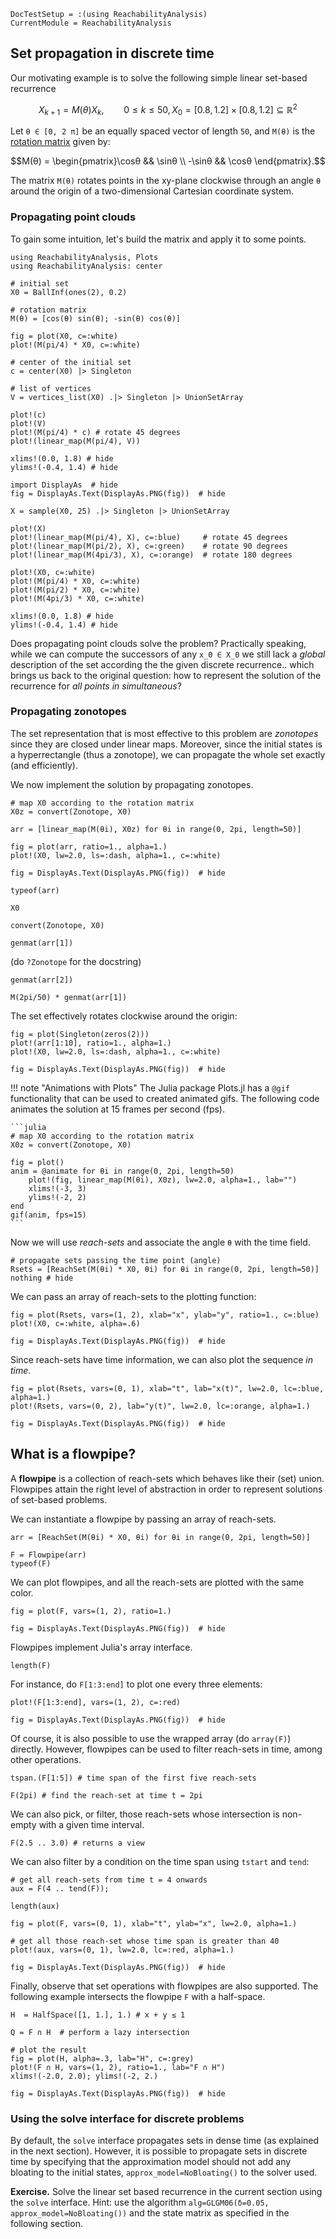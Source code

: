 ```@meta
DocTestSetup = :(using ReachabilityAnalysis)
CurrentModule = ReachabilityAnalysis
```

## Set propagation in discrete time

Our motivating example is to solve the following simple linear set-based recurrence

```math
X_{k+1} = M(θ) X_k, \qquad 0 ≤ k ≤ 50, X_0 = [0.8, 1.2] \times [0.8, 1.2] ⊆ \mathbb{R}^2
```

Let ``θ ∈ [0, 2 π]`` be an equally spaced vector of length ``50``, and ``M(θ)`` is the [rotation matrix](https://en.wikipedia.org/wiki/Rotation_matrix) given by:

```math
M(θ) = \begin{pmatrix}\cosθ && \sinθ \\ -\sinθ && \cosθ \end{pmatrix}.
```

The matrix ``M(θ)`` rotates points in the xy-plane clockwise through an angle ``θ`` around the origin of a two-dimensional Cartesian coordinate system.

### Propagating point clouds

To gain some intuition, let's build the matrix and apply it to some points.

```@example discrete_propagation
using ReachabilityAnalysis, Plots
using ReachabilityAnalysis: center

# initial set
X0 = BallInf(ones(2), 0.2)

# rotation matrix
M(θ) = [cos(θ) sin(θ); -sin(θ) cos(θ)]
```

```@example discrete_propagation
fig = plot(X0, c=:white)
plot!(M(pi/4) * X0, c=:white)

# center of the initial set
c = center(X0) |> Singleton

# list of vertices
V = vertices_list(X0) .|> Singleton |> UnionSetArray

plot!(c)
plot!(V)
plot!(M(pi/4) * c) # rotate 45 degrees
plot!(linear_map(M(pi/4), V))

xlims!(0.0, 1.8) # hide
ylims!(-0.4, 1.4) # hide

import DisplayAs  # hide
fig = DisplayAs.Text(DisplayAs.PNG(fig))  # hide
```

```@example discrete_propagation
X = sample(X0, 25) .|> Singleton |> UnionSetArray

plot!(X)
plot!(linear_map(M(pi/4), X), c=:blue)     # rotate 45 degrees
plot!(linear_map(M(pi/2), X), c=:green)    # rotate 90 degrees
plot!(linear_map(M(4pi/3), X), c=:orange)  # rotate 180 degrees

plot!(X0, c=:white)
plot!(M(pi/4) * X0, c=:white)
plot!(M(pi/2) * X0, c=:white)
plot!(M(4pi/3) * X0, c=:white)

xlims!(0.0, 1.8) # hide
ylims!(-0.4, 1.4) # hide
```

Does propagating point clouds solve the problem?
Practically speaking, while we can compute the successors of any
``x_0 ∈ X_0`` we still lack a *global* description of the set according
the the given discrete recurrence.. which brings us back to the original question:
how to represent the solution of the recurrence for *all points in simultaneous*?


### Propagating zonotopes

The set representation that is most effective to this problem are *zonotopes* since
they are closed under linear maps. Moreover, since the initial states is a
hyperrectangle (thus a zonotope), we can propagate the whole set exactly (and efficiently).

We now implement the solution by propagating zonotopes.

```@example discrete_propagation
# map X0 according to the rotation matrix
X0z = convert(Zonotope, X0)

arr = [linear_map(M(θi), X0z) for θi in range(0, 2pi, length=50)]

fig = plot(arr, ratio=1., alpha=1.)
plot!(X0, lw=2.0, ls=:dash, alpha=1., c=:white)

fig = DisplayAs.Text(DisplayAs.PNG(fig))  # hide
```

```@example discrete_propagation
typeof(arr)
```

```@example discrete_propagation
X0
```

```@example discrete_propagation
convert(Zonotope, X0)
```

```@example discrete_propagation
genmat(arr[1])
```

(do `?Zonotope` for the docstring)

```@example discrete_propagation
genmat(arr[2])
```

```@example discrete_propagation
M(2pi/50) * genmat(arr[1])
```

The set effectively rotates clockwise around the origin:

```@example discrete_propagation
fig = plot(Singleton(zeros(2)))
plot!(arr[1:10], ratio=1., alpha=1.)
plot!(X0, lw=2.0, ls=:dash, alpha=1., c=:white)

fig = DisplayAs.Text(DisplayAs.PNG(fig))  # hide
```

!!! note "Animations with Plots"
    The Julia package Plots.jl has a `@gif` functionality that can be used
    to created animated gifs. The following code animates the solution at 15 frames per second (fps).

    ```julia
    # map X0 according to the rotation matrix
    X0z = convert(Zonotope, X0)

    fig = plot()
    anim = @animate for θi in range(0, 2pi, length=50)
        plot!(fig, linear_map(M(θi), X0z), lw=2.0, alpha=1., lab="")
        xlims!(-3, 3)
        ylims!(-2, 2)
    end
    gif(anim, fps=15)
    ```

Now we will use *reach-sets* and associate the angle ``θ`` with the time field.

```@example discrete_propagation
# propagate sets passing the time point (angle)
Rsets = [ReachSet(M(θi) * X0, θi) for θi in range(0, 2pi, length=50)]
nothing # hide
```

We can pass an array of reach-sets to the plotting function:

```@example discrete_propagation
fig = plot(Rsets, vars=(1, 2), xlab="x", ylab="y", ratio=1., c=:blue)
plot!(X0, c=:white, alpha=.6)

fig = DisplayAs.Text(DisplayAs.PNG(fig))  # hide
```

Since reach-sets have time information, we can also plot the sequence *in time*.

```@example discrete_propagation
fig = plot(Rsets, vars=(0, 1), xlab="t", lab="x(t)", lw=2.0, lc=:blue, alpha=1.)
plot!(Rsets, vars=(0, 2), lab="y(t)", lw=2.0, lc=:orange, alpha=1.)

fig = DisplayAs.Text(DisplayAs.PNG(fig))  # hide
```

## What is a flowpipe?

A **flowpipe** is a collection of reach-sets which behaves like their (set) union. Flowpipes attain the right level of abstraction in order to represent solutions of set-based problems.

We can instantiate a flowpipe by passing an array of reach-sets.

```@example discrete_propagation
arr = [ReachSet(M(θi) * X0, θi) for θi in range(0, 2pi, length=50)]

F = Flowpipe(arr)
typeof(F)
```

We can plot flowpipes, and all the reach-sets are plotted with the same color.

```@example discrete_propagation
fig = plot(F, vars=(1, 2), ratio=1.)

fig = DisplayAs.Text(DisplayAs.PNG(fig))  # hide
```

Flowpipes implement Julia's array interface.

```@example discrete_propagation
length(F)
```

For instance, do `F[1:3:end]` to plot one every three elements:

```@example discrete_propagation
plot!(F[1:3:end], vars=(1, 2), c=:red)

fig = DisplayAs.Text(DisplayAs.PNG(fig))  # hide
```

Of course, it is also possible to use the wrapped array (do `array(F)`) directly. However, flowpipes can be used to filter reach-sets in time, among other operations.

```@example discrete_propagation
tspan.(F[1:5]) # time span of the first five reach-sets
```

```@example discrete_propagation
F(2pi) # find the reach-set at time t = 2pi
```

We can also pick, or filter, those reach-sets whose intersection is non-empty with
a given time interval.

```@example discrete_propagation
F(2.5 .. 3.0) # returns a view
```

We can also filter by a condition on the time span using `tstart` and `tend`:

```@example discrete_propagation
# get all reach-sets from time t = 4 onwards
aux = F(4 .. tend(F));

length(aux)
```

```@example discrete_propagation
fig = plot(F, vars=(0, 1), xlab="t", ylab="x", lw=2.0, alpha=1.)

# get all those reach-set whose time span is greater than 40
plot!(aux, vars=(0, 1), lw=2.0, lc=:red, alpha=1.)

fig = DisplayAs.Text(DisplayAs.PNG(fig))  # hide
```

Finally, observe that set operations with flowpipes are also supported. The following
example intersects the flowpipe ``F`` with a half-space.

```@example discrete_propagation
H  = HalfSpace([1, 1.], 1.) # x + y ≤ 1

Q = F ∩ H  # perform a lazy intersection

# plot the result
fig = plot(H, alpha=.3, lab="H", c=:grey)
plot!(F ∩ H, vars=(1, 2), ratio=1., lab="F ∩ H")
xlims!(-2.0, 2.0); ylims!(-2, 2.)

fig = DisplayAs.Text(DisplayAs.PNG(fig))  # hide
```

### Using the solve interface for discrete problems

By default, the `solve` interface propagates sets in dense time (as explained in the next section).
However, it is possible to propagate sets in discrete time by specifying that the approximation model should not add any bloating to the initial states, `approx_model=NoBloating()` to the solver used.

**Exercise.** Solve the linear set based recurrence in the current section using the `solve` interface.
Hint: use the algorithm `alg=GLGM06(δ=0.05, approx_model=NoBloating())` and the state matrix as
specified in the following section.
